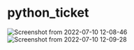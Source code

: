 # python_ticket
![Screenshot from 2022-07-10 12-08-46](https://user-images.githubusercontent.com/16978473/178138652-407ea360-bdf8-4601-8526-8b466445d496.png)
![Screenshot from 2022-07-10 12-09-28](https://user-images.githubusercontent.com/16978473/178138655-12679e5b-3511-4cf9-92ec-14d1003fab0e.png)
